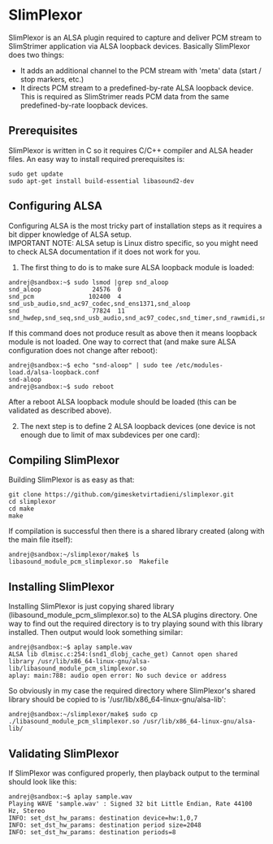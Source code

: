 # SlimPlexor

SlimPlexor is an ALSA plugin required to capture and deliver PCM stream to SlimStrimer application via ALSA loopback devices.
Basically SlimPlexor does two things:
  * It adds an additional channel to the PCM stream with 'meta' data (start / stop markers, etc.)
  * It directs PCM stream to a predefined-by-rate ALSA loopback device. This is required as SlimStrimer reads PCM data from the same predefined-by-rate loopback devices.


## Prerequisites

SlimPlexor is written in C so it requires C/C++ compiler and ALSA header files.
An easy way to install required prerequisites is:

```
sudo get update
sudo apt-get install build-essential libasound2-dev
```


## Configuring ALSA

Configuring ALSA is the most tricky part of installation steps as it requires a bit dipper knowledge of ALSA setup.  
IMPORTANT NOTE: ALSA setup is Linux distro specific, so you might need to check ALSA documentation if it does not work for you.  

1. The first thing to do is to make sure ALSA loopback module is loaded:

```
andrej@sandbox:~$ sudo lsmod |grep snd_aloop
snd_aloop              24576  0
snd_pcm               102400  4 snd_usb_audio,snd_ac97_codec,snd_ens1371,snd_aloop
snd                    77824  11 snd_hwdep,snd_seq,snd_usb_audio,snd_ac97_codec,snd_timer,snd_rawmidi,snd_usbmidi_lib,snd_ens1371,snd_seq_device,snd_aloop,snd_pcm
```

If this command does not produce result as above then it means loopback module is not loaded.
One way to correct that (and make sure ALSA configuration does not change after reboot):

```
andrej@sandbox:~$ echo "snd-aloop" | sudo tee /etc/modules-load.d/alsa-loopback.conf
snd-aloop
andrej@sandbox:~$ sudo reboot
```
 
After a reboot ALSA loopback module should be loaded (this can be validated as described above).  

2. The next step is to define 2 ALSA loopback devices (one device is not enough due to limit of max subdevices per one card):


## Compiling SlimPlexor

Building SlimPlexor is as easy as that:

```
git clone https://github.com/gimesketvirtadieni/slimplexor.git
cd slimplexor
cd make
make
```

If compilation is successful then there is a shared library created (along with the main file itself):

```
andrej@sandbox:~/slimplexor/make$ ls
libasound_module_pcm_slimplexor.so  Makefile
```


## Installing SlimPlexor

Installing SlimPlexor is just copying shared library (libasound_module_pcm_slimplexor.so) to the ALSA plugins directory.
One way to find out the required directory is to try playing sound with this library installed.
Then output would look something similar:

```
andrej@sandbox:~$ aplay sample.wav
ALSA lib dlmisc.c:254:(snd1_dlobj_cache_get) Cannot open shared library /usr/lib/x86_64-linux-gnu/alsa-lib/libasound_module_pcm_slimplexor.so
aplay: main:788: audio open error: No such device or address
```

So obviously in my case the required directory where SlimPlexor's shared library should be copied to is '/usr/lib/x86_64-linux-gnu/alsa-lib':

```
andrej@sandbox:~/slimplexor/make$ sudo cp ./libasound_module_pcm_slimplexor.so /usr/lib/x86_64-linux-gnu/alsa-lib/
```


## Validating SlimPlexor

If SlimPlexor was configured properly, then playback output to the terminal should look like this:

```
andrej@sandbox:~$ aplay sample.wav 
Playing WAVE 'sample.wav' : Signed 32 bit Little Endian, Rate 44100 Hz, Stereo
INFO: set_dst_hw_params: destination device=hw:1,0,7
INFO: set_dst_hw_params: destination period size=2048
INFO: set_dst_hw_params: destination periods=8
```
